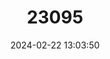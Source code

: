 ---
title: "23095"
category: "Xantusia riversiana"
draft: false
date: 2024-02-22 13:03:50
languages:
  English: ["Island Night Lizard"]
---